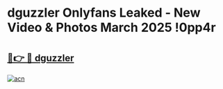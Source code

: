 # dguzzler Onlyfans Leaked - New Video & Photos March 2025 !0pp4r

# <h2><a href="https://zapzzk.iuczelnia.edu.pl?title=dguzzler&ref=0pp4r">🔗👉 🔴 dguzzler</a></h2>

[![acn](https://github.com/user-attachments/assets/0f9c940e-d8b0-45ae-aac7-cd30a18b3e1c)](https://zapzzk.iuczelnia.edu.pl?title=dguzzler&ref=0pp4r)

